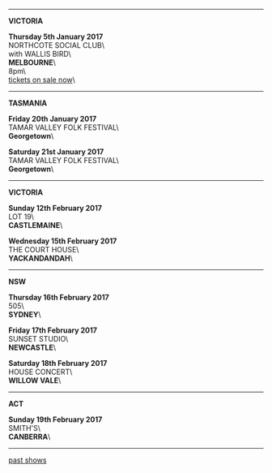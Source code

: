 * * * * *

**VICTORIA**    

**Thursday 5th January 2017**\
NORTHCOTE SOCIAL CLUB\     
with WALLIS BIRD\    
**MELBOURNE**\    
8pm\                 
[tickets on sale now](https://corner.ticketscout.com.au/gigs/5739)\  

* * * * *

**TASMANIA**  

**Friday 20th January 2017**\
TAMAR VALLEY FOLK FESTIVAL\    
**Georgetown**\         

**Saturday 21st January 2017**\
TAMAR VALLEY FOLK FESTIVAL\    
**Georgetown**\         

* * * * *

**VICTORIA**    

**Sunday 12th February 2017**\
LOT 19\     
 **CASTLEMAINE**\          

**Wednesday 15th February 2017**\
THE COURT HOUSE\     
 **YACKANDANDAH**\                

* * * * *

**NSW**    

**Thursday 16th February 2017**\
505\     
 **SYDNEY**\    
    
**Friday 17th February 2017**\
SUNSET STUDIO\     
 **NEWCASTLE**\    
    
**Saturday 18th February 2017**\
HOUSE CONCERT\     
 **WILLOW VALE**\                         

* * * * *

**ACT**    

**Sunday 19th February 2017**\
SMITH'S\     
 **CANBERRA**\        

* * * * *

[past shows](?p=shows/archive/)